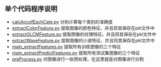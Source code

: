 ## 单个代码程序说明

* [calcAccofEachCate.py](https://github.com/NewCoderQ/CataractClassification/blob/master/src-code/calcAccofEachCate.py) 分别计算每个类别的准确度
* [extractColorFeature.py](https://github.com/NewCoderQ/CataractClassification/blob/master/src-code/extractColorFeature.py) 提取图像的颜色特征，并且将其保存在pkl文件中
* [extractGLCMFeature.py](https://github.com/NewCoderQ/CataractClassification/blob/master/src-code/extractGLCMFeature.py) 提取图像的纹理特征，并且将其保存在pkl文件中
* [extractWaveFeature.py](https://github.com/NewCoderQ/CataractClassification/blob/master/src-code/extractWaveFeature.py) 提取图像的小波特征，并且将其保存在pkl文件中
* [main_extractFeatures.py](https://github.com/NewCoderQ/CataractClassification/blob/master/src-code/main_extractFeatures.py) 提取所有训练图像的三个特征
* [main_extractPredictFeatures.py](https://github.com/NewCoderQ/CataractClassification/blob/master/src-code/main_extractPredictFeatures.py) 提取所有测试集图像的三个特征
* [preProcess.py](https://github.com/NewCoderQ/CataractClassification/blob/master/src-code/preProcess.py) 对图像进行一些预处理，在这里就是对图像进行分割